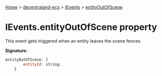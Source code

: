 [Home](./index) &gt; [decentraland-ecs](./decentraland-ecs.md) &gt; [IEvents](./decentraland-ecs.ievents.md) &gt; [entityOutOfScene](./decentraland-ecs.ievents.entityoutofscene.md)

# IEvents.entityOutOfScene property

This event gets triggered when an entity leaves the scene fences.

**Signature:**
```javascript
entityOutOfScene: {
        entityId: string;
    }
```
